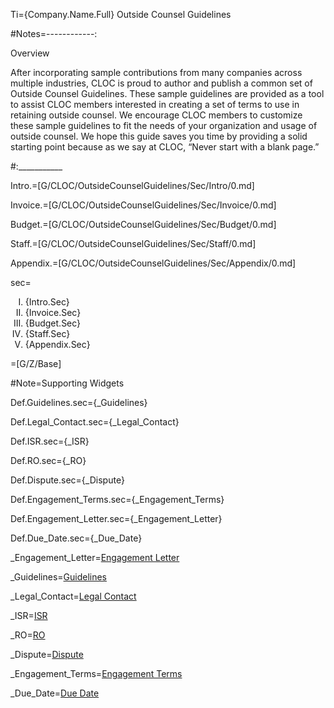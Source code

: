 
Ti={Company.Name.Full} Outside Counsel Guidelines

#Notes=------------:

Overview

After incorporating sample contributions from many companies across multiple industries, CLOC is proud to author and publish a common set of Outside Counsel Guidelines. These sample guidelines are provided as a tool to assist CLOC members interested in creating a set of terms to use in retaining outside counsel.  We encourage CLOC members to customize these sample guidelines to fit the needs of your organization and usage of outside counsel.  We hope this guide saves you time by providing a solid starting point because as we say at CLOC, “Never start with a blank page.”

#:___________

Intro.=[G/CLOC/OutsideCounselGuidelines/Sec/Intro/0.md]

Invoice.=[G/CLOC/OutsideCounselGuidelines/Sec/Invoice/0.md]

Budget.=[G/CLOC/OutsideCounselGuidelines/Sec/Budget/0.md]

Staff.=[G/CLOC/OutsideCounselGuidelines/Sec/Staff/0.md]

Appendix.=[G/CLOC/OutsideCounselGuidelines/Sec/Appendix/0.md]

sec=<ol type=I><li>{Intro.Sec}<li>{Invoice.Sec}<li>{Budget.Sec}<li>{Staff.Sec}<li>{Appendix.Sec}</ol>

=[G/Z/Base]

#Note=Supporting Widgets

Def.Guidelines.sec={_Guidelines}

Def.Legal_Contact.sec={_Legal_Contact}

Def.ISR.sec={_ISR}

Def.RO.sec={_RO}

Def.Dispute.sec={_Dispute}

Def.Engagement_Terms.sec={_Engagement_Terms}

Def.Engagement_Letter.sec={_Engagement_Letter}

Def.Due_Date.sec={_Due_Date}

_Engagement_Letter=<a href='#Guidelines.Def.Engagement_Letter.sec' class='definedterm'>Engagement Letter</a>

_Guidelines=<a href='#Guidelines.Def.Guidelines.sec' class='definedterm'>Guidelines</a>

_Legal_Contact=<a href='#Guidelines.Def.Legal_Contact.sec' class='definedterm'>Legal Contact</a>

_ISR=<a href='#Guidelines.Def.ISR.sec' class='definedterm'>ISR</a>

_RO=<a href='#Guidelines.Def.RO.sec' class='definedterm'>RO</a>

_Dispute=<a href='#Guidelines.Def.Dispute.sec' class='definedterm'>Dispute</a>

_Engagement_Terms=<a href='#Guidelines.Def.Engagement_Terms.sec' class='definedterm'>Engagement Terms</a>

_Due_Date=<a href='#Guidelines.Def.Due_Date.sec' class='definedterm'>Due Date</a>

﻿

